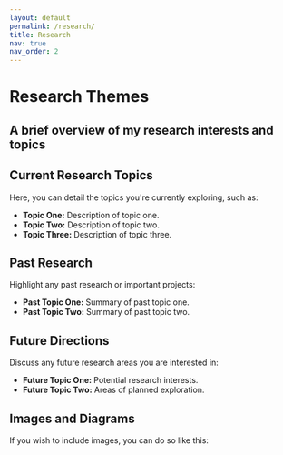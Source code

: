```yaml
---
layout: default
permalink: /research/
title: Research
nav: true
nav_order: 2
---
```


<div class="post">
  <div class="header-bar">
    <h1>Research Themes</h1>
    <h2>A brief overview of my research interests and topics</h2>
  </div>
</div>  <!-- Ensure HTML is closed before starting Markdown -->

## Current Research Topics

Here, you can detail the topics you're currently exploring, such as:

- **Topic One:** Description of topic one.
- **Topic Two:** Description of topic two.
- **Topic Three:** Description of topic three.

## Past Research

Highlight any past research or important projects:

- **Past Topic One:** Summary of past topic one.
- **Past Topic Two:** Summary of past topic two.

## Future Directions

Discuss any future research areas you are interested in:

- **Future Topic One:** Potential research interests.
- **Future Topic Two:** Areas of planned exploration.

## Images and Diagrams

If you wish to include images, you can do so like this:

<!-- It's good practice to keep HTML blocks cleanly separated from Markdown to avoid formatting issues -->
